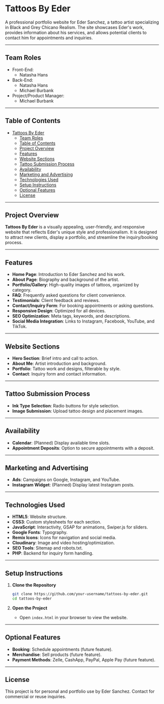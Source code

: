 # Tattoos By Eder

A professional portfolio website for Eder Sanchez, a tattoo artist specializing in Black and Grey Chicano Realism. The site showcases Eder's work, provides information about his services, and allows potential clients to contact him for appointments and inquiries.

---

## Team Roles

- Front-End:
  - Natasha Hans
- Back-End:
  - Natasha Hans
  - Michael Burbank
- Project/Product Manager:
  - Michael Burbank

---

## Table of Contents

- [Tattoos By Eder](#tattoos-by-eder)
  - [Team Roles](#team-roles)
  - [Table of Contents](#table-of-contents)
  - [Project Overview](#project-overview)
  - [Features](#features)
  - [Website Sections](#website-sections)
  - [Tattoo Submission Process](#tattoo-submission-process)
  - [Availability](#availability)
  - [Marketing and Advertising](#marketing-and-advertising)
  - [Technologies Used](#technologies-used)
  - [Setup Instructions](#setup-instructions)
  - [Optional Features](#optional-features)
  - [License](#license)

---

## Project Overview

**Tattoos By Eder** is a visually appealing, user-friendly, and responsive website that reflects Eder's unique style and professionalism. It is designed to attract new clients, display a portfolio, and streamline the inquiry/booking process.

---

## Features

- **Home Page**: Introduction to Eder Sanchez and his work.
- **About Page**: Biography and background of the artist.
- **Portfolio/Gallery**: High-quality images of tattoos, organized by category.
- **FAQ**: Frequently asked questions for client convenience.
- **Testimonials**: Client feedback and reviews.
- **Contact/Inquiry Form**: For booking appointments or asking questions.
- **Responsive Design**: Optimized for all devices.
- **SEO Optimization**: Meta tags, keywords, and descriptions.
- **Social Media Integration**: Links to Instagram, Facebook, YouTube, and TikTok.

---

## Website Sections

- **Hero Section**: Brief intro and call to action.
- **About Me**: Artist introduction and background.
- **Portfolio**: Tattoo work and designs, filterable by style.
- **Contact**: Inquiry form and contact information.

---

## Tattoo Submission Process

- **Ink Type Selection**: Radio buttons for style selection.
- **Image Submission**: Upload tattoo design and placement images.

---

## Availability

- **Calendar**: (Planned) Display available time slots.
- **Appointment Deposits**: Option to secure appointments with a deposit.

---

## Marketing and Advertising

- **Ads**: Campaigns on Google, Instagram, and YouTube.
- **Instagram Widget**: (Planned) Display latest Instagram posts.

---

## Technologies Used

- **HTML5**: Website structure.
- **CSS3**: Custom stylesheets for each section.
- **JavaScript**: Interactivity, GSAP for animations, Swiper.js for sliders.
- **Google Fonts**: Typography.
- **Remix Icons**: Icons for navigation and social media.
- **Cloudinary**: Image and video hosting/optimization.
- **SEO Tools**: Sitemap and robots.txt.
- **PHP**: Backend for inquiry form handling.

---

## Setup Instructions

1. **Clone the Repository**

   ```bash
   git clone https://github.com/your-username/tattoos-by-eder.git
   cd tattoos-by-eder
   ```

2. **Open the Project**

   - Open `index.html` in your browser to view the website.
  
---

## Optional Features

- **Booking**: Schedule appointments (future feature).
- **Merchandise**: Sell products (future feature).
- **Payment Methods**: Zelle, CashApp, PayPal, Apple Pay (future feature).

---

## License

This project is for personal and portfolio use by Eder Sanchez. Contact for commercial or reuse inquiries.
